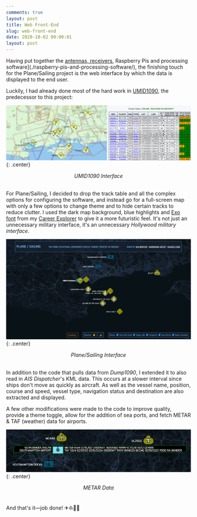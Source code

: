 ```yaml
---
comments: true
layout: post
title: Web Front-End
slug: web-front-end
date: 2020-10-02 00:00:01
layout: post
---
```


Having put together the [antennas, receivers](./antenna-and-receiver/), Raspberry Pis and processing software](./raspberry-pis-and-processing-software/), the finishing touch for the Plane/Sailing project is the web interface by which the data is displayed to the end user.

Luckily, I had already done most of the hard work in [UMID1090](https://github.com/ianrenton/umid1090), the predecessor to this project:

![UMID1090 Interface](/hardware/planesailing/umid1090.png){: .center}
<center><em>UMID1090 Interface</em></center><br/>

For Plane/Sailing, I decided to drop the track table and all the complex options for configuring the software, and instead go for a full-screen map with only a few options to change theme and to hide certain tracks to reduce clutter. I used the dark map background, blue highlights and [Exo font](https://fonts.google.com/specimen/Exo) from my [Career Explorer](https://careerexplorer.ianrenton.com/) to give it a more futuristic feel. It's not just an unnecessary military interface, it's an unnecessary *Hollywood military interface*.

![Plane/Sailing Interface](/hardware/planesailing/ui.png){: .center}
<center><em>Plane/Sailing Interface</em></center><br/>

In addition to the code that pulls data from *Dump1090*, I extended it to also read in *AIS Dispatcher*'s KML data. This occurs at a slower interval since ships don't move as quickly as aircraft. As well as the vessel name, position, course and speed, vessel type, navigation status and destination are also extracted and displayed.

A few other modifications were made to the code to improve quality, provide a theme toggle, allow for the addition of sea ports, and fetch METAR & TAF (weather) data for airports.

![METAR Data](/hardware/planesailing/metar.png){: .center}
<center><em>METAR Data</em></center><br/>

And that's it&mdash;job done! ✈⛵🎉🍺